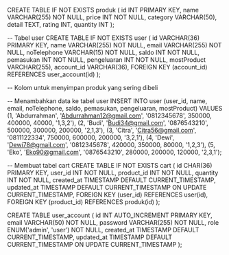 CREATE TABLE IF NOT EXISTS produk (
    id INT PRIMARY KEY,
    name VARCHAR(255) NOT NULL,
    price INT NOT NULL,
    category VARCHAR(50),
    detail TEXT,
    rating INT,
    quantity INT
);

-- Tabel user
CREATE TABLE IF NOT EXISTS user (
    id VARCHAR(36) PRIMARY KEY,
    name VARCHAR(255) NOT NULL,
    email VARCHAR(255) NOT NULL,
    noTelephone VARCHAR(15) NOT NULL,
    saldo INT NOT NULL,
    pemasukan INT NOT NULL,
    pengeluaran INT NOT NULL,
    mostProduct VARCHAR(255),
    account_id VARCHAR(36),
    FOREIGN KEY (account_id) REFERENCES user_account(id)
);

-- Kolom untuk menyimpan produk yang sering dibeli

-- Menambahkan data ke tabel user
INSERT INTO user (user_id, name, email, noTelephone, saldo, pemasukan, pengeluaran, mostProduct)
VALUES (1, 'Abdurrahman', 'Abdurrahman12@gmail.com', '0812345678', 350000, 400000, 40000, '1,3,2'),
(2, 'Budi', 'Budi34@gmail.com', '0876543210', 500000, 300000, 200000, '2,1,3'),
(3, 'Citra', 'Citra56@gmail.com', '0811122334', 750000, 600000, 200000, '3,2,1'),
(4, 'Dewi', 'Dewi78@gmail.com', '0812345678', 420000, 350000, 80000, '1,2,3'),
(5, 'Eko', 'Eko90@gmail.com', '0876543210', 280000, 200000, 120000, '2,3,1');

-- Membuat tabel cart
CREATE TABLE IF NOT EXISTS cart (
    id CHAR(36) PRIMARY KEY,
    user_id INT NOT NULL,
    product_id INT NOT NULL,
    quantity INT NOT NULL,
    created_at TIMESTAMP DEFAULT CURRENT_TIMESTAMP,
    updated_at TIMESTAMP DEFAULT CURRENT_TIMESTAMP ON UPDATE CURRENT_TIMESTAMP,
    FOREIGN KEY (user_id) REFERENCES user(id),
    FOREIGN KEY (product_id) REFERENCES produk(id)
);


CREATE TABLE user_account (
    id INT AUTO_INCREMENT PRIMARY KEY,
    email VARCHAR(50) NOT NULL,
    password VARCHAR(255) NOT NULL,
    role ENUM('admin', 'user') NOT NULL,
    created_at TIMESTAMP DEFAULT CURRENT_TIMESTAMP,
    updated_at TIMESTAMP DEFAULT CURRENT_TIMESTAMP ON UPDATE CURRENT_TIMESTAMP
);
